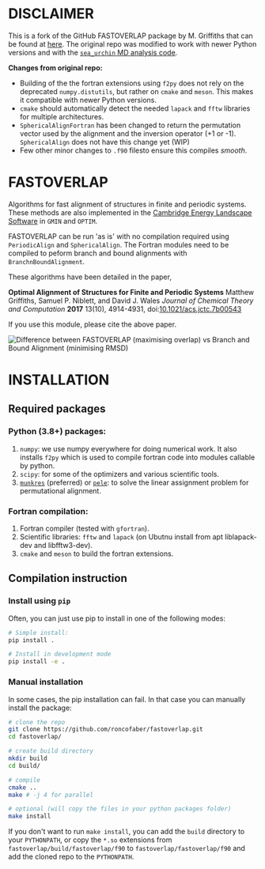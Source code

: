 # DISCLAIMER
This is a fork of the GitHub FASTOVERLAP package by M. Griffiths that can be found at [here](https://github.com/matthewghgriffiths/fastoverlap). The original repo was modified to work with newer Python versions and with the [`sea_urchin` MD analysis code](https://gitlab.com/electrolyte-machine/sea_urchin).

**Changes from original repo:**
- Building of the the fortran extensions using `f2py` does not rely on the deprecated `numpy.distutils`, but rather on `cmake` and `meson`. This makes it compatible with newer Python versions.
- `cmake` should automatically detect the needed `lapack` and `fftw` libraries for multiple architectures.
- `SphericalAlignFortran` has been changed to return the permutation vector used by the alignment and the inversion operator (+1 or -1). `SphericalAlign` does not have this change yet (WIP)
- Few other minor changes to `.f90` filesto ensure this compiles _smooth_.


# FASTOVERLAP
Algorithms for fast alignment of structures in finite and periodic systems. These methods are also implemented in the [Cambridge Energy Landscape Software](http://www-wales.ch.cam.ac.uk/software.html) in `GMIN` and `OPTIM`.

FASTOVERLAP can be run 'as is' with no compilation required using `PeriodicAlign` and `SphericalAlign`. The Fortran modules need to be compiled to peform branch and bound alignments with `BranchnBoundAlignment`. 

These algorithms have been detailed in the paper,

**Optimal Alignment of Structures for Finite and Periodic Systems** Matthew Griffiths, Samuel P. Niblett, and David J. Wales _Journal of Chemical
Theory and Computation_ **2017** 13(10), 4914-4931, doi:[10.1021/acs.jctc.7b00543](http://dx.doi.org/10.1021/acs.jctc.7b00543)

If you use this module, please cite the above paper.

![Difference between FASTOVERLAP (maximising overlap) vs Branch and Bound Alignment (minimising RMSD)](./alignment.gif)

# INSTALLATION

## Required packages

### Python (3.8+) packages:

1. `numpy`: we use numpy everywhere for doing numerical work. It also installs `f2py` which is used to compile fortran code into modules callable by python.
2. `scipy`: for some of the optimizers and various scientific tools.
3. [`munkres`](https://pypi.org/project/munkres/) (preferred) or [`pele`](http://pele-python.github.io/pele/): to solve the linear assignment problem for permutational alignment.

### Fortran compilation:

1. Fortran compiler (tested with `gfortran`).
2. Scientific libraries: `fftw` and `lapack` (on Ubutnu install from apt liblapack-dev and libfftw3-dev).
3. `cmake` and `meson` to build the fortran extensions.

## Compilation instruction

### Install using `pip`

Often, you can just use pip to install in one of the following modes:

```bash
# Simple install:
pip install .

# Install in development mode
pip install -e .
```


### Manual installation

In some cases, the pip installation can fail. In that case you can manually install the package:

```bash
# clone the repo
git clone https://github.com/roncofaber/fastoverlap.git
cd fastoverlap/

# create build directory
mkdir build
cd build/

# compile
cmake ..
make # -j 4 for parallel

# optional (will copy the files in your python packages folder)
make install
```

If you don't want to run `make install`, you can add the `build` directory to your `PYTHONPATH`, or copy the `*.so` extensions from `fastoverlap/build/fastoverlap/f90` to `fastoverlap/fastoverlap/f90` and add the cloned repo to the `PYTHONPATH`.





